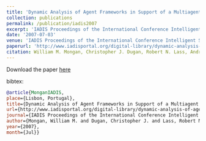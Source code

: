```yaml
---
title: 'Dynamic Analysis of Agent Frameworks in Support of a Multiagent Systems Reference Model'
collection: publications
permalink: /publication/iadis2007
excerpt: 'IADIS Proceedings of the International Conference Intelligent Systems and Agents (ISA) 2007'
date: '2007-07-03'
venue: 'IADIS Proceedings of the International Conference Intelligent Systems and Agents (ISA) 2007'
paperurl: 'http://www.iadisportal.org/digital-library/dynamic-analysis-of-agent-frameworks-insupport-of-a-multiagent-systems-reference-model'
citation: William M. Mongan, Christopher J. Dugan, Robert N. Lass, Andrew K. Hight, Jeff Salvage, William C. Regli, Pragnesh J. Modi. Dynamic Analysis of Agent Frameworks in Support of a Multiagent Systems Reference Model.  IADIS Proceedings of the International Conference Intelligent Systems and Agents (ISA) 2007.
---
```


Download the paper [here](http://www.iadisportal.org/digital-library/mdownload/dynamic-analysis-of-agent-frameworks-insupport-of-a-multiagent-systems-reference-model)

bibtex:
```bibtex
@article{MonganIADIS, 
place={Lisbon, Portugal}, 
title={Dynamic Analysis of Agent Frameworks in Support of a Multiagent Systems Reference Model}, 
url={http://www.iadisportal.org/digital-library/dynamic-analysis-of-agent-frameworks-insupport-of-a-multiagent-systems-reference-model}, 
journal={IADIS Proceedings of the International Conference Intelligent Systems and Agents (ISA)}, 
author={Mongan, William M. and Dugan, Christopher J. and Lass, Robert N. and Hight, Andrew K. and Salvage, Jeff and Regli, William C. and Modi, Pragnesh J.}, 
year={2007}, 
month={Jul}}
```